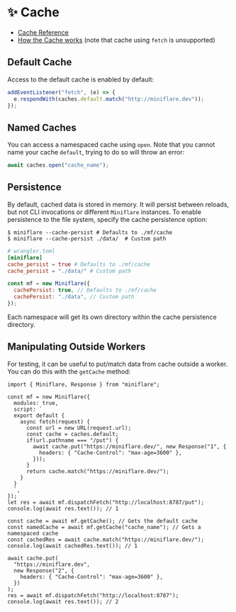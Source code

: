 # ✨ Cache

- [Cache Reference](https://developers.cloudflare.com/workers/runtime-apis/cache)
- [How the Cache works](https://developers.cloudflare.com/workers/learning/how-the-cache-works#cache-api)
  (note that cache using `fetch` is unsupported)

## Default Cache

Access to the default cache is enabled by default:

```js
addEventListener("fetch", (e) => {
  e.respondWith(caches.default.match("http://miniflare.dev"));
});
```

## Named Caches

You can access a namespaced cache using `open`. Note that you cannot name your
cache `default`, trying to do so will throw an error:

```js
await caches.open("cache_name");
```

## Persistence

By default, cached data is stored in memory. It will persist between reloads,
but not CLI invocations or different `Miniflare` instances. To enable
persistence to the file system, specify the cache persistence option:

```shell
$ miniflare --cache-persist # Defaults to ./mf/cache
$ miniflare --cache-persist ./data/  # Custom path
```

```toml
# wrangler.toml
[miniflare]
cache_persist = true # Defaults to ./mf/cache
cache_persist = "./data/" # Custom path
```

```js
const mf = new Miniflare({
  cachePersist: true, // Defaults to ./mf/cache
  cachePersist: "./data", // Custom path
});
```

Each namespace will get its own directory within the cache persistence
directory.

## Manipulating Outside Workers

For testing, it can be useful to put/match data from cache outside a worker. You
can do this with the `getCache` method:

```js{23-33}
import { Miniflare, Response } from "miniflare";

const mf = new Miniflare({
  modules: true,
  script: `
  export default {
    async fetch(request) {
      const url = new URL(request.url);
      const cache = caches.default;
      if(url.pathname === "/put") {
        await cache.put("https://miniflare.dev/", new Response("1", {
          headers: { "Cache-Control": "max-age=3600" },
        }));
      }
      return cache.match("https://miniflare.dev/");
    }
  }
  `,
});
let res = await mf.dispatchFetch("http://localhost:8787/put");
console.log(await res.text()); // 1

const cache = await mf.getCache(); // Gets the default cache
const namedCache = await mf.getCache("cache_name"); // Gets a namespaced cache
const cachedRes = await cache.match("https://miniflare.dev/");
console.log(await cachedRes.text()); // 1

await cache.put(
  "https://miniflare.dev",
  new Response("2", {
    headers: { "Cache-Control": "max-age=3600" },
  })
);
res = await mf.dispatchFetch("http://localhost:8787");
console.log(await res.text()); // 2
```
